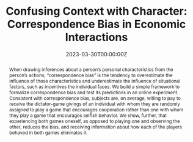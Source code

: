 ---
title: 'Confusing Context with Character: Correspondence Bias in Economic Interactions'
authors:
- Yi Han, Yiming Liu, and George Loewenstein

author_notes:
- "Equal contribution"
- "Equal contribution"

date: '2023-03-30T00:00:00Z'
doi: ''

# Schedule page publish date (NOT publication's date).
publishDate: "2022-03-30T00:00:00Z"

# Publication type.
# Accepts a single type but formatted as a YAML list (for Hugo requirements).
# Enter a publication type from the CSL standard.

# Publication name and optional abbreviated publication name.
publication: "*Management Science*, 69.2 (2023): 1070-1091."
publication_short: ""

abstract: When drawing inferences about a person’s personal characteristics from the person’s actions, “correspondence bias” is the tendency to overestimate the influence of those characteristics and underestimate the influence of situational factors, such as incentives the individual faces. We build a simple framework to formalize correspondence bias and test its predictions in an online experiment. Consistent with correspondence bias, subjects are, on average, willing to pay to receive the dictator-game givings of an individual with whom they are randomly assigned to play a game that encourages cooperation rather than one with whom they play a game that encourages selfish behavior. We show, further, that experiencing both games oneself, as opposed to playing one and observing the other, reduces the bias, and receiving information about how each of the players behaved in both games eliminates it.

# Summary. An optional shortened abstract.
summary: 

featured: false

# links:
# - name: ""
#   url: ""

# Featured image
# To use, add an image named `featured.jpg/png` to your page's folder. 
image:
  caption: 'Image credit: [**Unsplash**](https://unsplash.com/photos/jdD8gXaTZsc)'
  focal_point: ""
  preview_only: false

# Associated Projects (optional).
#   Associate this publication with one or more of your projects.
#   Simply enter your project's folder or file name without extension.
#   E.g. `internal-project` references `content/project/internal-project/index.md`.
#   Otherwise, set `projects: []`.


# Slides (optional).
#   Associate this publication with Markdown slides.
#   Simply enter your slide deck's filename without extension.
#   E.g. `slides: "example"` references `content/slides/example/index.md`.
#   Otherwise, set `slides: ""`.

---